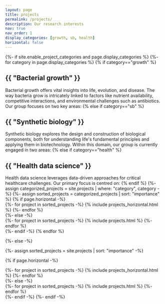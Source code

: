 ```yaml
---
layout: page
title: projects
permalink: /projects/
description: Our research interests
nav: true
nav_order: 1
display_categories: [growth, sb, health]
horizontal: false
---
```


<!-- pages/projects.md -->
<div class="projects">
{%- if site.enable_project_categories and page.display_categories %}
  <!-- Display categorized projects -->
  {%- for category in page.display_categories %}
  {% if category=="growth" %}
    <h2 class="category">{{ "Bacterial growth" }}</h2>
    Bacterial growth offers vital insights into life, evolution, and disease. The way bacteria grow is intricately linked to factors like nutrient availability, competitive interactions, and environmental challenges such as antibiotics. Our group focuses on two key areas:
  {% else if category=="sb" %}
    <h2 class="category">{{ "Synthetic biology" }}</h2>
    Synthetic biology explores the design and construction of biological components, both for understanding life's fundamental principles and applying them in biotechnology. Within this domain, our group is currently engaged in two areas:
  {% else if category=="health" %}
    <h2 class="category">{{ "Health data science" }}</h2>
    Health data science leverages data-driven approaches for critical healthcare challenges. Our primary focus is centred on:
  {% endif %}
  {%- assign categorized_projects = site.projects | where: "category", category -%}
  {%- assign sorted_projects = categorized_projects | sort: "importance" %}
  <!-- Generate cards for each project -->
  {% if page.horizontal -%}
  <div class="container">
    <div class="row row-cols-2">
    {%- for project in sorted_projects -%}
      {% include projects_horizontal.html %}
    {%- endfor %}
    </div>
  </div>
  {%- else -%}
  <div class="grid">
    {%- for project in sorted_projects -%}
      {% include projects.html %}
    {%- endfor %}
  </div>
  {%- endif -%}
  {% endfor %}

{%- else -%}
<!-- Display projects without categories -->
  {%- assign sorted_projects = site.projects | sort: "importance" -%}
  <!-- Generate cards for each project -->
  {% if page.horizontal -%}
  <div class="container">
    <div class="row row-cols-2">
    {%- for project in sorted_projects -%}
      {% include projects_horizontal.html %}
    {%- endfor %}
    </div>
  </div>
  {%- else -%}
  <div class="grid">
    {%- for project in sorted_projects -%}
      {% include projects.html %}
    {%- endfor %}
  </div>
  {%- endif -%}
{%- endif -%}
</div>

